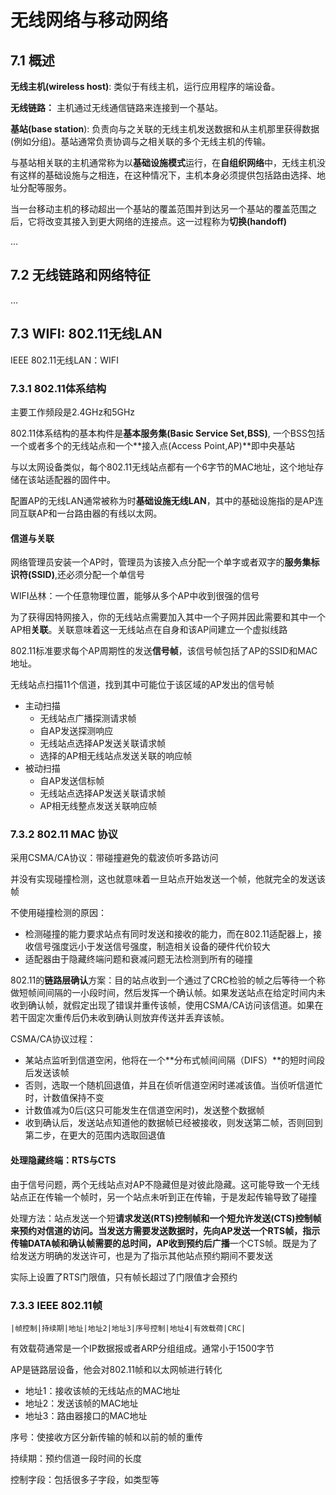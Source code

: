 # 无线网络与移动网络


## 7.1 概述

**无线主机(wireless host)**: 类似于有线主机，运行应用程序的端设备。

**无线链路：** 主机通过无线通信链路来连接到一个基站。

**基站(base station**): 负责向与之关联的无线主机发送数据和从主机那里获得数据(例如分组)。基站通常负责协调与之相关联的多个无线主机的传输。

与基站相关联的主机通常称为以**基础设施模式**运行，在**自组织网络**中，无线主机没有这样的基础设施与之相连，在这种情况下，主机本身必须提供包括路由选择、地址分配等服务。

当一台移动主机的移动超出一个基站的覆盖范围并到达另一个基站的覆盖范围之后，它将改变其接入到更大网络的连接点。这一过程称为**切换(handoff)**

...

## 7.2 无线链路和网络特征

...

## 7.3 WIFI: 802.11无线LAN

IEEE 802.11无线LAN：WIFI

### 7.3.1 802.11体系结构

主要工作频段是2.4GHz和5GHz

802.11体系结构的基本构件是**基本服务集(Basic Service Set,BSS)**, 一个BSS包括一个或者多个的无线站点和一个**接入点(Access Point,AP)**即中央基站

与以太网设备类似，每个802.11无线站点都有一个6字节的MAC地址，这个地址存储在该站适配器的固件中。

配置AP的无线LAN通常被称为时**基础设施无线LAN**，其中的基础设施指的是AP连同互联AP和一台路由器的有线以太网。

#### 信道与关联

网络管理员安装一个AP时，管理员为该接入点分配一个单字或者双字的**服务集标识符(SSID)**,还必须分配一个单信号

WIFI丛林：一个任意物理位置，能够从多个AP中收到很强的信号

为了获得因特网接入，你的无线站点需要加入其中一个子网并因此需要和其中一个AP相**关联**。关联意味着这一无线站点在自身和该AP间建立一个虚拟线路

802.11标准要求每个AP周期性的发送**信号帧**，该信号帧包括了AP的SSID和MAC地址。

无线站点扫描11个信道，找到其中可能位于该区域的AP发出的信号帧

* 主动扫描
  * 无线站点广播探测请求帧
  * 自AP发送探测响应
  * 无线站点选择AP发送关联请求帧
  * 选择的AP相无线站点发送关联的响应帧
* 被动扫描
  * 自AP发送信标帧
  * 无线站点选择AP发送关联请求帧
  * AP相无线整点发送关联响应帧

### 7.3.2 802.11 MAC 协议

采用CSMA/CA协议：带碰撞避免的载波侦听多路访问

并没有实现碰撞检测，这也就意味着一旦站点开始发送一个帧，他就完全的发送该帧

不使用碰撞检测的原因：
* 检测碰撞的能力要求站点有同时发送和接收的能力，而在802.11适配器上，接收信号强度远小于发送信号强度，制造相关设备的硬件代价较大
* 适配器由于隐藏终端问题和衰减问题无法检测到所有的碰撞

802.11的**链路层确认**方案：目的站点收到一个通过了CRC检验的帧之后等待一个称做短帧间间隔的一小段时间，然后发挥一个确认帧。如果发送站点在给定时间内未收到确认帧，就假定出现了错误并重传该帧，使用CSMA/CA访问该信道。如果在若干固定次重传后仍未收到确认则放弃传送并丢弃该帧。

CSMA/CA协议过程：
* 某站点监听到信道空闲，他将在一个**分布式帧间间隔（DIFS）**的短时间段后发送该帧
* 否则，选取一个随机回退值，并且在侦听信道空闲时递减该值。当侦听信道忙时，计数值保持不变
* 计数值减为0后(这只可能发生在信道空闲时)，发送整个数据帧
* 收到确认后，发送站点知道他的数据帧已经被接收，则发送第二帧，否则回到第二步，在更大的范围内选取回退值
  
#### 处理隐藏终端：RTS与CTS

由于信号问题，两个无线站点对AP不隐藏但是对彼此隐藏。这可能导致一个无线站点正在传输一个帧时，另一个站点未听到正在传输，于是发起传输导致了碰撞

处理方法：站点发送一个短**请求发送(RTS)**控制帧和一个短**允许发送(CTS)**控制帧来预约对信道的访问。当发送方需要发送数据时，先向AP发送一个RTS帧，指示传输DATA帧和确认帧需要的总时间，AP收到预约后**广播**一个CTS帧。既是为了给发送方明确的发送许可，也是为了指示其他站点预约期间不要发送

实际上设置了RTS门限值，只有帧长超过了门限值才会预约

### 7.3.3 IEEE 802.11帧

```
|帧控制|持续期|地址|地址2|地址3|序号控制|地址4|有效载荷|CRC|
```

有效载荷通常是一个IP数据报或者ARP分组组成。通常小于1500字节

AP是链路层设备，他会对802.11帧和以太网帧进行转化

* 地址1：接收该帧的无线站点的MAC地址
* 地址2：发送该帧的MAC地址
* 地址3：路由器接口的MAC地址

序号：使接收方区分新传输的帧和以前的帧的重传

持续期：预约信道一段时间的长度

控制字段：包括很多子字段，如类型等